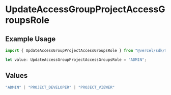 # UpdateAccessGroupProjectAccessGroupsRole

## Example Usage

```typescript
import { UpdateAccessGroupProjectAccessGroupsRole } from "@vercel/sdk/models/updateaccessgroupprojectop.js";

let value: UpdateAccessGroupProjectAccessGroupsRole = "ADMIN";
```

## Values

```typescript
"ADMIN" | "PROJECT_DEVELOPER" | "PROJECT_VIEWER"
```
